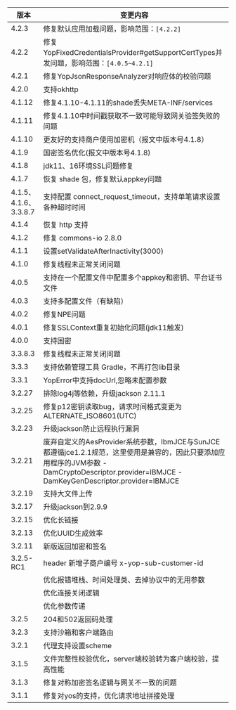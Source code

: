 | 版本 | 变更内容  |
| --- | --- |
| 4.2.3 | 修复默认应用加载问题，影响范围：`[4.2.2]` |
| 4.2.2 | 修复YopFixedCredentialsProvider#getSupportCertTypes并发问题，影响范围：`[4.0.5~4.2.1]` |
| 4.2.1 | 修复YopJsonResponseAnalyzer对响应体的校验问题 |
| 4.2.0 | 支持okhttp |
| 4.1.12 | 修复4.1.10-4.1.11的shade丢失META-INF/services |
| 4.1.11 | 修复4.1.10中时间戳获取不一致可能导致网关验签失败的问题 |
| 4.1.10 | 更友好的支持商户使用加密机（报文中版本号4.1.8） |
| 4.1.9 | 国密签名优化(报文中版本号4.1.8) |
| 4.1.8 | jdk11、16环境SSL问题修复 |
| 4.1.7 | 恢复 shade 包，修复默认appkey问题 |
| 4.1.5、4.1.6、3.3.8.7 | 支持配置 connect_request_timeout，支持单笔请求设置各种超时时间 |
| 4.1.4 | 恢复 http 支持 |
| 4.1.2 | 修复 commons-io 2.8.0 |
| 4.1.1 | 设置setValidateAfterInactivity(3000) |
| 4.1.0 | 修复线程未正常关闭问题 |
| 4.0.5 | 支持在一个配置文件中配置多个appkey和密钥、平台证书文件 |
| 4.0.3 | 支持多配置文件（有缺陷） |
| 4.0.2 | 修复NPE问题 |
| 4.0.1 | 修复SSLContext重复初始化问题(jdk11触发) |
| 4.0.0 | 支持国密 |
| 3.3.8.3 | 修复线程未正常关闭问题 |
| 3.3.3 | 支持依赖管理工具 Gradle，不再打包lib目录 | 
| 3.3.1 | YopError中支持docUrl,忽略未配置参数 | 
| 3.2.27 | 排除log4j等依赖，升级jackson 2.11.1 | 
| 3.2.25 | 修复p12密钥读取bug，请求时间格式变更为ALTERNATE_ISO8601(UTC) | 
| 3.2.23 | 升级jackson防止远程执行漏洞 |
| 3.2.21 | 废弃自定义的AesProvider系统参数，IbmJCE与SunJCE都遵循jce1.2.1规范，这里使用是兼容的，因此只要添加应用程序的JVM参数 -DamCryptoDescriptor.provider=IBMJCE -DamKeyGenDescriptor.provider=IBMJCE|
| 3.2.19 | 支持大文件上传|
| 3.2.17 | 升级jackson到2.9.9|
| 3.2.15 | 优化长链接|
| 3.2.13 | 优化UUID生成效率|
| 3.2.11 | 新版返回加密和签名|
| 3.2.5-RC1 | header 新增子商户编号 x-yop-sub-customer-id
|        | 优化报错堆栈、时间处理类、去掉协议中的无用参数 |
|        | 优化连接关闭逻辑 |
|        | 优化参数传递 |
| 3.2.5 | 204和502返回码处理 |
| 3.2.3 | 支持沙箱和客户端路由 |
| 3.2.1 | 代理支持设置scheme |
| 3.1.5 | 文件完整性校验优化，server端校验转为客户端校验，提高性能 |
| 3.1.3 | 修复对称加密签名逻辑与网关不一致的问题 |
| 3.1.1 | 修复对yos的支持，优化请求地址拼接处理 |